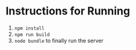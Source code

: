 # Instructions for Running

1. `npm install`
2. `npm run build`
3. `node bundle` to finally run the server
